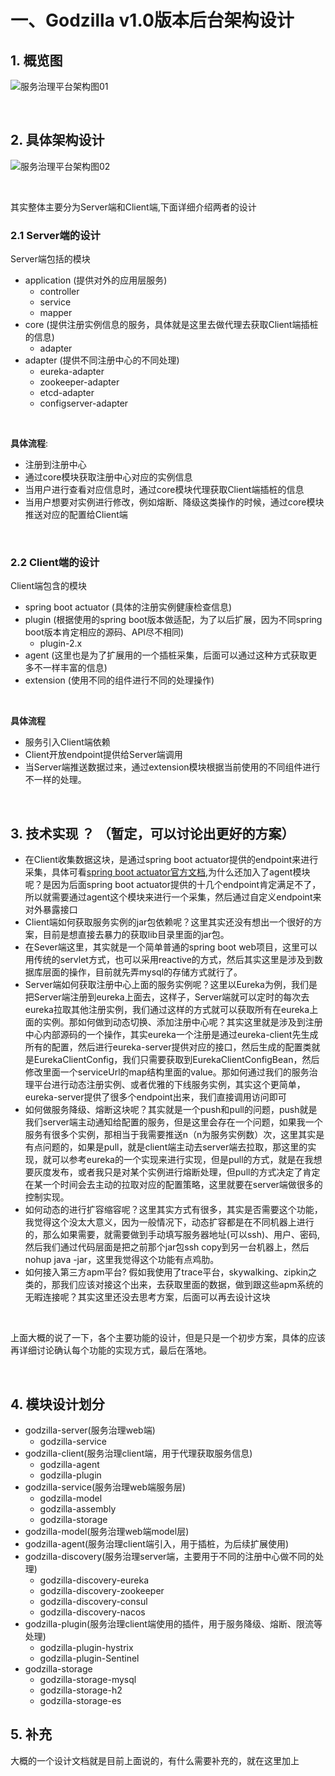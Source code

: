 # 一、Godzilla v1.0版本后台架构设计
## 1. 概览图
![服务治理平台架构图01](https://github.com/starboyate/Godzilla/blob/master/img/%E6%9C%8D%E5%8A%A1%E6%B2%BB%E7%90%86%E5%B9%B3%E5%8F%B0%E6%9E%B6%E6%9E%84%E5%9B%BE01.png)

<br/>

## 2. 具体架构设计
![服务治理平台架构图02](https://github.com/starboyate/Godzilla/blob/master/img/%E6%9C%8D%E5%8A%A1%E6%B2%BB%E7%90%86%E5%B9%B3%E5%8F%B0%E6%9E%B6%E6%9E%84%E5%9B%BE02.png)

<br/>

其实整体主要分为Server端和Client端,下面详细介绍两者的设计

### 2.1 Server端的设计
Server端包括的模块
- application (提供对外的应用层服务)
    - controller
    - service
    - mapper
- core (提供注册实例信息的服务，具体就是这里去做代理去获取Client端插桩的信息)
   - adapter
- adapter (提供不同注册中心的不同处理)
   - eureka-adapter
   - zookeeper-adapter
   - etcd-adapter
   - configserver-adapter
   
<br/>

__**具体流程**__: 
- 注册到注册中心
- 通过core模块获取注册中心对应的实例信息
- 当用户进行查看对应信息时，通过core模块代理获取Client端插桩的信息
- 当用户想要对实例进行修改，例如熔断、降级这类操作的时候，通过core模块推送对应的配置给Client端

<br/>

### 2.2 Client端的设计
Client端包含的模块
- spring boot actuator (具体的注册实例健康检查信息)
- plugin (根据使用的spring boot版本做适配，为了以后扩展，因为不同spring boot版本肯定相应的源码、API尽不相同)
    - plugin-2.x
- agent (这里也是为了扩展用的一个插桩采集，后面可以通过这种方式获取更多不一样丰富的信息)
- extension (使用不同的组件进行不同的处理操作)

<br/>

 __**具体流程**__
 - 服务引入Client端依赖
 - Client开放endpoint提供给Server端调用
 - 当Server端推送数据过来，通过extension模块根据当前使用的不同组件进行不一样的处理。

<br/>

## 3. 技术实现 ？ （暂定，可以讨论出更好的方案）
- 在Client收集数据这块，是通过spring boot actuator提供的endpoint来进行采集，具体可看[spring boot actuator官方文档](https://docs.spring.io/spring-boot/docs/2.1.6.RELEASE/reference/html/production-ready-endpoints.html),为什么还加入了agent模块呢？是因为后面spring boot actuator提供的十几个endpoint肯定满足不了，所以就需要通过agent这个模块来进行一个采集，然后通过自定义endpoint来对外暴露接口
- Client端如何获取服务实例的jar包依赖呢？这里其实还没有想出一个很好的方案，目前是想直接去暴力的获取lib目录里面的jar包。
- 在Sever端这里，其实就是一个简单普通的spring boot web项目，这里可以用传统的servlet方式，也可以采用reactive的方式，然后其实这里是涉及到数据库层面的操作，目前就先弄mysql的存储方式就行了。
- Server端如何获取注册中心上面的服务实例呢？这里以Eureka为例，我们是把Server端注册到eureka上面去，这样子，Server端就可以定时的每次去eureka拉取其他注册实例，我们通过这样的方式就可以获取所有在eureka上面的实例。那如何做到动态切换、添加注册中心呢？其实这里就是涉及到注册中心内部源码的一个操作，其实eureka一个注册是通过eureka-client先生成所有的配置，然后进行eureka-server提供对应的接口，然后生成的配置类就是EurekaClientConfig，我们只需要获取到EurekaClientConfigBean，然后修改里面一个serviceUrl的map结构里面的value。那如何通过我们的服务治理平台进行动态注册实例、或者优雅的下线服务实例，其实这个更简单，eureka-server提供了很多个endpoint出来，我们直接调用访问即可
- 如何做服务降级、熔断这块呢？其实就是一个push和pull的问题，push就是我们server端主动通知给配置的服务，但是这里会存在一个问题，如果我一个服务有很多个实例，那相当于我需要推送n（n为服务实例数）次，这里其实是有点问题的，如果是pull，就是client端主动去server端去拉取，那这里的实现，就可以参考eureka的一个实现来进行实现，但是pull的方式，就是在我想要灰度发布，或者我只是对某个实例进行熔断处理，但pull的方式决定了肯定在某一个时间会去主动的拉取对应的配置策略，这里就要在server端做很多的控制实现。
- 如何动态的进行扩容缩容呢？这里其实方式有很多，其实是否需要这个功能，我觉得这个没太大意义，因为一般情况下，动态扩容都是在不同机器上进行的，那么如果需要，就需要做到手动填写服务器地址(可以ssh)、用户、密码,然后我们通过代码层面是把之前那个jar包ssh copy到另一台机器上，然后nohup java -jar，这里我觉得这个功能有点鸡肋。
- 如何接入第三方apm平台? 假如我使用了trace平台，skywalking、zipkin之类的，那我们应该对接这个出来，去获取里面的数据，做到跟这些apm系统的无暇连接呢？其实这里还没去思考方案，后面可以再去设计这块

<br/>

上面大概的说了一下，各个主要功能的设计，但是只是一个初步方案，具体的应该再详细讨论确认每个功能的实现方式，最后在落地。

<br/>

## 4. 模块设计划分
- godzilla-server(服务治理web端)
    - godzilla-service
- godzilla-client(服务治理client端，用于代理获取服务信息)
    - godzilla-agent
    - godzilla-plugin
- godzilla-service(服务治理web端服务层)
    - godzilla-model
    - godzilla-assembly
    - godzilla-storage
- godzilla-model(服务治理web端model层)
- godzilla-agent(服务治理client端引入，用于插桩，为后续扩展使用)
- godzilla-discovery(服务治理server端，主要用于不同的注册中心做不同的处理)
    - godzilla-discovery-eureka
    - godzilla-discovery-zookeeper
    - godzilla-discovery-consul
    - godzilla-discovery-nacos
- godzilla-plugin(服务治理client端使用的插件，用于服务降级、熔断、限流等处理)
    - godzilla-plugin-hystrix
    - godzilla-plugin-Sentinel
- godzilla-storage
    - godzilla-storage-mysql
    - godzilla-storage-h2
    - godzilla-storage-es
   
 
 
## 5. 补充

大概的一个设计文档就是目前上面说的，有什么需要补充的，就在这里加上
 

